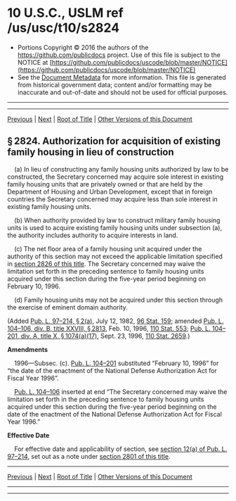 ---
---

# 10 U.S.C., USLM ref /us/usc/t10/s2824

* Portions Copyright © 2016 the authors of the https://github.com/publicdocs project.
  Use of this file is subject to the NOTICE at [https://github.com/publicdocs/uscode/blob/master/NOTICE](https://github.com/publicdocs/uscode/blob/master/NOTICE)
* See the [Document Metadata](././../../../../../../..//README.md) for more information.
  This file is generated from historical government data; content and/or formatting may be inaccurate and out-of-date and should not be used for official purposes.

----------
----------

[Previous](./../../../../../../..//us/usc/t10/stA/ptIV/ch169/schII/m__us_usc_t10_s2823.md) | [Next](./../../../../../../..//us/usc/t10/stA/ptIV/ch169/schII/m__us_usc_t10_s2825.md) | [Root of Title](./../../../../../../../) | [Other Versions of this Document](https://publicdocs.github.io/go/links?ns=uslm&ref=%2Fus%2Fusc%2Ft10%2Fs2824)

## § 2824. Authorization for acquisition of existing family housing in lieu of construction

    (a) In lieu of constructing any family housing units authorized by law to be constructed, the Secretary concerned may acquire sole interest in existing family housing units that are privately owned or that are held by the Department of Housing and Urban Development, except that in foreign countries the Secretary concerned may acquire less than sole interest in existing family housing units.

    (b) When authority provided by law to construct military family housing units is used to acquire existing family housing units under subsection (a), the authority includes authority to acquire interests in land.

    (c) The net floor area of a family housing unit acquired under the authority of this section may not exceed the applicable limitation specified in [section 2826 of this title][/us/usc/t10/s2826]. The Secretary concerned may waive the limitation set forth in the preceding sentence to family housing units acquired under this section during the five-year period beginning on February 10, 1996.

    (d) Family housing units may not be acquired under this section through the exercise of eminent domain authority.

(Added [Pub. L. 97–214, § 2(a)][/us/pl/97/214/s2/a], July 12, 1982, [96 Stat. 159][/us/stat/96/159]; amended [Pub. L. 104–106, div. B, title XXVIII, § 2813][/us/pl/104/106/s2813], Feb. 10, 1996, [110 Stat. 553][/us/stat/110/553]; [Pub. L. 104–201, div. A, title X, § 1074(a)(17)][/us/pl/104/201/s1074/a/17], Sept. 23, 1996, [110 Stat. 2659][/us/stat/110/2659].)

 __Amendments__ 

    1996—Subsec. (c). [Pub. L. 104–201][/us/pl/104/201] substituted “February 10, 1996” for “the date of the enactment of the National Defense Authorization Act for Fiscal Year 1996”.

    [Pub. L. 104–106][/us/pl/104/106] inserted at end “The Secretary concerned may waive the limitation set forth in the preceding sentence to family housing units acquired under this section during the five-year period beginning on the date of the enactment of the National Defense Authorization Act for Fiscal Year 1996.”

 __Effective Date__ 

    For effective date and applicability of section, see [section 12(a) of Pub. L. 97–214][/us/pl/97/214/s12/a], set out as a note under [section 2801 of this title][/us/usc/t10/s2801].

----------

[Previous](./../../../../../../..//us/usc/t10/stA/ptIV/ch169/schII/m__us_usc_t10_s2823.md) | [Next](./../../../../../../..//us/usc/t10/stA/ptIV/ch169/schII/m__us_usc_t10_s2825.md) | [Root of Title](./../../../../../../../) | [Other Versions of this Document](https://publicdocs.github.io/go/links?ns=uslm&ref=%2Fus%2Fusc%2Ft10%2Fs2824)

----------
----------

[/us/usc/t10/s2826]: https://publicdocs.github.io/go/links?ns=uslm&ref=%2Fus%2Fusc%2Ft10%2Fs2826
[/us/pl/97/214/s2/a]: https://publicdocs.github.io/go/links?ns=uslm&ref=%2Fus%2Fpl%2F97%2F214%2Fs2%2Fa
[/us/stat/96/159]: https://publicdocs.github.io/go/links?ns=uslm&ref=%2Fus%2Fstat%2F96%2F159
[/us/pl/104/106/s2813]: https://publicdocs.github.io/go/links?ns=uslm&ref=%2Fus%2Fpl%2F104%2F106%2Fs2813
[/us/stat/110/553]: https://publicdocs.github.io/go/links?ns=uslm&ref=%2Fus%2Fstat%2F110%2F553
[/us/pl/104/201/s1074/a/17]: https://publicdocs.github.io/go/links?ns=uslm&ref=%2Fus%2Fpl%2F104%2F201%2Fs1074%2Fa%2F17
[/us/stat/110/2659]: https://publicdocs.github.io/go/links?ns=uslm&ref=%2Fus%2Fstat%2F110%2F2659
[/us/pl/104/201]: https://publicdocs.github.io/go/links?ns=uslm&ref=%2Fus%2Fpl%2F104%2F201
[/us/pl/104/106]: https://publicdocs.github.io/go/links?ns=uslm&ref=%2Fus%2Fpl%2F104%2F106
[/us/pl/97/214/s12/a]: https://publicdocs.github.io/go/links?ns=uslm&ref=%2Fus%2Fpl%2F97%2F214%2Fs12%2Fa
[/us/usc/t10/s2801]: https://publicdocs.github.io/go/links?ns=uslm&ref=%2Fus%2Fusc%2Ft10%2Fs2801



